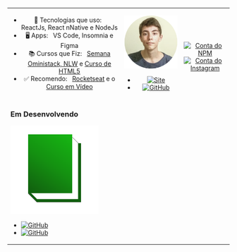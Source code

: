 <table boder="0" style="border: 0; width: 100%;">
<tr  style="text-align: center; border: 0; width: 100%;">
<td  style="text-align: center; border: 0">

- 📑️ Tecnologias que uso: &nbsp; ReactJs, React nNative e NodeJs
- 🖥️ Apps: &nbsp; VS Code, Insomnia e Figma
- 📚️ Cursos que Fiz: &nbsp; [Semana Oministack, NLW](https://nextlevelweek.com/) e [Curso de HTML5](https://www.cursoemvideo.com/course/html5/)
- ✅ Recomendo: &nbsp; [Rocketseat](https://rocketseat.com.br/) e o [Curso em Vídeo](https://www.cursoemvideo.com/)

</td  style="text-align: center; border: 0">
<td>

![Logo Site miguel](https://raw.githubusercontent.com/Miguel-Coruj/Miguel-Coruj/master/img/LogoMiguel.svg)
- [![Site](https://img.shields.io/badge/-Site-blue?logo=Google-Chrome&style=flat&logoColor=white)](https://miguellopesbraido.herokuapp.com/)
- [![GitHub](https://img.shields.io/badge/-GitHub-black?logo=github&style=flat&logoColor=white)](https://github.com/Miguel-Coruj/Meu-Site)

</td>
<td style="width: fit-content">
  
 <br/>[![Conta do NPM](https://img.shields.io/badge/-@miguel__coruj-red?logo=npm&style=flat-square)](https://www.npmjs.com/~miguel_coruj)
 <br/>[![Conta do Instagram](https://img.shields.io/badge/-@miguel__coruj-9c93ed?logo=instagram&logoColor=white&style=flat-square)](https://www.instagram.com/miguel_coruj)
  
</td>
</tr>
<tr>
<td colspan="3">
  
### Em Desenvolvendo
![Logo Site miguel](https://raw.githubusercontent.com/Miguel-Coruj/Miguel-Coruj/master/img/LogoBibli.svg)
- [![GitHub](https://img.shields.io/badge/-Back--End-black?logo=github&style=flat&logoColor=white)](https://github.com/Miguel-Coruj/Dione-BackEnd)
- [![GitHub](https://img.shields.io/badge/-Web-black?logo=github&style=flat&logoColor=white)](https://github.com/Miguel-Coruj/Dione-Web)

</td>
</tr>
</table>
